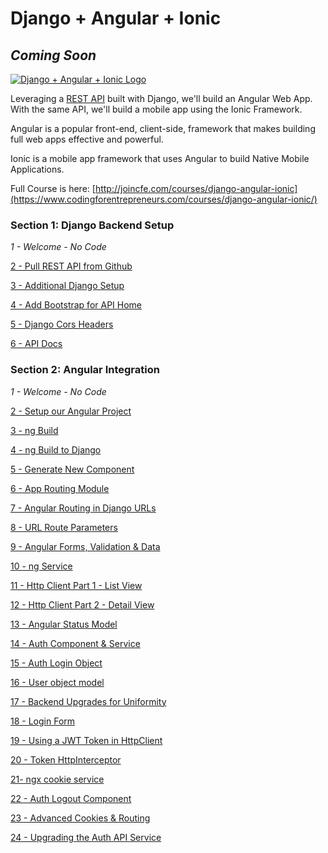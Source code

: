 # Django + Angular + Ionic

## *Coming Soon*

[![Django + Angular + Ionic Logo](https://cfe2-static.s3-us-west-2.amazonaws.com/media/courses/django-angular-ionic/images/Django_Angular_Ionic.jpg)
](https://www.codingforentrepreneurs.com/courses/django-angular-ionic/)

Leveraging a [REST API](https://www.codingforentrepreneurs.com/courses/rest-api/) built with Django, we'll build an Angular Web App. With the same API, we'll build a mobile app using the Ionic Framework.

Angular is a popular front-end, client-side, framework that makes building full web apps effective and powerful.

Ionic is a mobile app framework that uses Angular to build Native Mobile Applications.


Full Course is here: [http://joincfe.com/courses/django-angular-ionic](https://www.codingforentrepreneurs.com/courses/django-angular-ionic/)



### Section 1: Django Backend Setup
*1 - Welcome - No Code*

[2 - Pull REST API from Github](../../tree/b98406978163fc162085d4fe2f658820d5b6ac06/)

[3 - Additional Django Setup](../../tree/1e082d0d817d7d5e82264d1dfbd40d6b130302ef/)

[4 - Add Bootstrap for API Home](../../tree/1fbaf30787a11ee919dae5ef1213a8a207e004d2/)

[5 - Django Cors Headers](../../tree/fee8980b4461f83dc878ae79971f9d0e7ba0f618/)

[6 - API Docs](../../tree/65f74b19ea8e43a5b001a100a0fb151c8265892f/)



### Section 2: Angular Integration

*1 - Welcome - No Code*

[2 - Setup our Angular Project](../../tree/b8ec1ef99a82fa797dd72266d7c8a3c27abd0f11/)

[3 - ng Build](../../tree/54eb43a1b2c36125483c2528828364a8cadc78ae/)

[4 - ng Build to Django](../../tree/358067b31213bfc33329c070bb8c1bb8dc7bbe62/)

[5 - Generate New Component](../../tree/5eacc98c99f5f813ded380cb89ebe9c76fd88de0/)

[6 - App Routing Module](../../tree/b1cba91b8f7614679a304dd8d594fd5919d75335/)

[7 - Angular Routing in Django URLs](../../tree/47ccff21139ef78e2f371a92de3df9366e064403/)

[8 - URL Route Parameters](../../tree/75c3aee20239360c30e4b908d19bf51e9b4dc5af/)

[9 - Angular Forms, Validation & Data](../../tree/a7a65277e83f2bad8c1b59df846a744db41e98dd/)

[10 - ng Service](../../tree/f06ffc4d6c21963187f667b32e43e923bfc67193/)

[11 - Http Client Part 1 - List View](../../tree/dd40e76eeb4b93bde12df3a7af9ebdabc15123fc/)

[12 - Http Client Part 2 - Detail View](../../tree/bd3a4efdf7057353acdf81ec481890e59eab1815/)

[13 - Angular Status Model](../../tree/a9dc34a734a90fa58f3d0b77dc11759e73a01821/)

[14 - Auth Component & Service](../../tree/49aa9f8c49c7aa3092f4f48219ccebd121a03dbf/)

[15 - Auth Login Object](../../tree/c41fc32d34a16f6203088cae01ebcf6c973f0e66/)

[16 - User object model](../../tree/acd75977aa73406b9e095beebce5039e2e181ee3/)

[17 - Backend Upgrades for Uniformity](../../tree/5a21814cacde039df785ecca2c25112a94a7a83f/)

[18 - Login Form](../../tree/bfb97000ffe1e0b5857a51b22e280cc35ffc6f9e/)

[19 - Using a JWT Token in HttpClient](../../tree/9ce0a01694e81593520202924f249ee755b0fb3e/)

[20 - Token HttpInterceptor](../../tree/598c4fc55a49f67f360cc97600993707639a5eb3/)

[21- ngx cookie service](../../tree/5de21b1146bfe85b439add5727720a11bf752e1a/)

[22 - Auth Logout Component](../../tree/fb8c0612e63296f98e5e29dff3071fff3c5b5f83/)

[23 - Advanced Cookies & Routing](../../tree/ab2bb341427a826af2e0c6be792f6317dca7fc4b/)

[24 - Upgrading the Auth API Service](../../tree/262a9fd79ffc4c9d2d2ebd7c82282b410ab24335/)